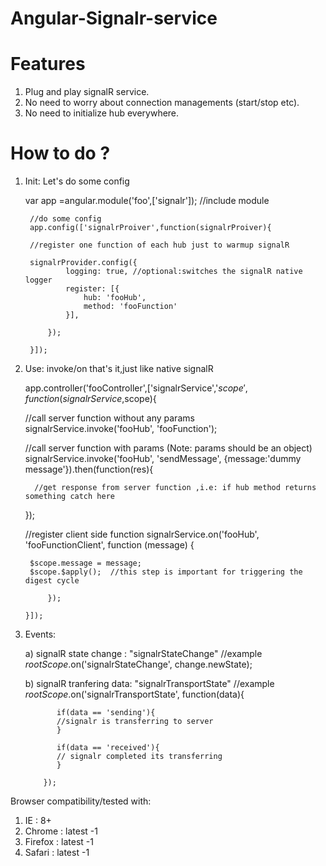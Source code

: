 # Angular-Signalr-service


# Features

1) Plug and play signalR service. <br/>
2) No need to worry about connection managements (start/stop etc). <br/>
3) No need to initialize hub everywhere. <br/>



# How to do ?

1) Init: Let's do some config

    var app =angular.module('foo',['signalr']); //include module

        //do some config
        app.config(['signalrProiver',function(signalrProiver){

        //register one function of each hub just to warmup signalR

        signalrProvider.config({
                logging: true, //optional:switches the signalR native logger
                register: [{
                    hub: 'fooHub',
                    method: 'fooFunction'
                }],

            });

        }]);

2) Use: invoke/on that's it,just like native signalR


    app.controller('fooController',['signalrService','$scope',function(signalrService,$scope){

    //call server function without any params
    signalrService.invoke('fooHub', 'fooFunction');

    //call server function with params (Note: params should be an object)
    signalrService.invoke('fooHub', 'sendMessage', {message:'dummy message'}).then(function(res){

         //get response from server function ,i.e: if hub method returns something catch here

    });


    //register client side function
    signalrService.on('fooHub', 'fooFunctionClient', function (message) {

        $scope.message = message;
        $scope.$apply();  //this step is important for triggering the digest cycle

            });

       }]);

3) Events:
    
    a) signalR state change : "signalrStateChange"
          //example
          $rootScope.$on('signalrStateChange', change.newState);
          
    b) signalR tranfering data: "signalrTransportState"
          //example
           $rootScope.$on('signalrTransportState', function(data){
              
              if(data == 'sending'){
              //signalr is transferring to server
              }
              
              if(data == 'received'){
              // signalr completed its transferring
              }
           
           });



 Browser compatibility/tested with:

 1) IE : 8+ <br/>
 2) Chrome  : latest -1 <br/>
 3) Firefox : latest -1 <br/>
 4) Safari  : latest -1 <br/>

